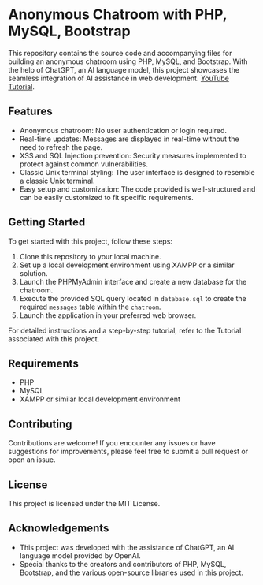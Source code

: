 # Anonymous Chatroom with PHP, MySQL, Bootstrap

This repository contains the source code and accompanying files for building an anonymous chatroom using PHP, MySQL, and Bootstrap. With the help of ChatGPT, an AI language model, this project showcases the seamless integration of AI assistance in web development. [YouTube Tutorial](https://youtu.be/kw82f_jtChQ).

## Features

- Anonymous chatroom: No user authentication or login required.
- Real-time updates: Messages are displayed in real-time without the need to refresh the page.
- XSS and SQL Injection prevention: Security measures implemented to protect against common vulnerabilities.
- Classic Unix terminal styling: The user interface is designed to resemble a classic Unix terminal.
- Easy setup and customization: The code provided is well-structured and can be easily customized to fit specific requirements.

## Getting Started

To get started with this project, follow these steps:

1. Clone this repository to your local machine.
2. Set up a local development environment using XAMPP or a similar solution.
3. Launch the PHPMyAdmin interface and create a new database for the chatroom.
4. Execute the provided SQL query located in `database.sql` to create the required `messages` table within the `chatroom`.
6. Launch the application in your preferred web browser.

For detailed instructions and a step-by-step tutorial, refer to the Tutorial associated with this project.

## Requirements

- PHP
- MySQL
- XAMPP or similar local development environment

## Contributing

Contributions are welcome! If you encounter any issues or have suggestions for improvements, please feel free to submit a pull request or open an issue.

## License

This project is licensed under the MIT License.

## Acknowledgements

- This project was developed with the assistance of ChatGPT, an AI language model provided by OpenAI.
- Special thanks to the creators and contributors of PHP, MySQL, Bootstrap, and the various open-source libraries used in this project.
